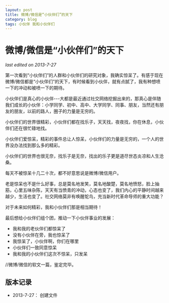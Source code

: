 ```yaml
---
layout: post
title: 微博/微信是“小伙伴们”的天下
category: blog
tags: 小伙伴 我和小伙伴们
---
```


微博/微信是“小伙伴们”的天下
===============
_last edited on 2013-7-27_

第一次看到“小伙伴们”的人群和小伙伴们的研究对象，我确实惊呆了。有感于现在微博/微信都是“小伙伴们”的天下，有时候看到小伙伴，就有点腻了，我有种想喷一下的冲动和被喷一下的期待。

小伙伴们是真心的小伙伴---大都是最近通过社交网络挖掘出来的，那真心是伴随我们成长的小伙伴：小学同学、初中、高中、大学同学、同事、朋友，当然还有朋友的朋友，以前的路人，圈子的力量是无穷的。

小伙伴们的世界很精彩，小伙伴们都在找乐子，天天找，夜夜找，你在休息，小伙伴们还在很忙碌地找。

小伙伴们爱惊呆，精彩的事件总让人惊呆，小伙伴们的力量是无穷的，一个人的世界没办法找到那么多的精彩。

小伙伴们的世界也很无奈，找乐子是无奈，找出的乐子更是道尽世态炎凉和人生沧桑。

每天不被惊呆十几二十次，都不好意思说是微博/微信用户。

老是惊呆也不是什么好事，总是莫名地发笑，莫名地酸楚，莫名地愤怒，脸上抽筋，心里五味杂陈，天天有当愤青的冲动，心态也变了，我们内心的平静时间越来越少，生活也变了。社交网络莫非有唤醒鸵鸟，充当新时代革命导师的重大功能？

对于未来如何精彩，我和小伙伴们那是相当期待！

最后想给小伙伴们组个团，推动一下小伙伴事业的发展：

- 我和我的老伙伴们都惊呆了
- 没有小伙伴在旁，我也惊呆了
- 我惊呆了，小伙伴啊，你们在哪里
- 小伙伴们一致同意惊呆
- 我和我的小伙伴们这次不惊呆，只发呆


//微博/微信的软文一篇，鉴定完毕。

版本记录
---------------

- 2013-7-27： 创建文件
